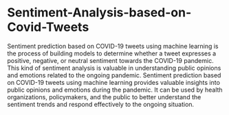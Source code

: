 # Sentiment-Analysis-based-on-Covid-Tweets

Sentiment prediction based on COVID-19 tweets using machine learning is the process of building models to determine whether a tweet expresses a positive, negative, or neutral sentiment towards the COVID-19 pandemic. This kind of sentiment analysis is valuable in understanding public opinions and emotions related to the ongoing pandemic.
Sentiment prediction based on COVID-19 tweets using machine learning provides valuable insights into public opinions and emotions during the pandemic. It can be used by health organizations, policymakers, and the public to better understand the sentiment trends and respond effectively to the ongoing situation.
